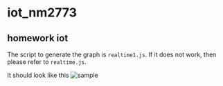 # iot_nm2773

## homework iot

The script to generate the graph is `realtime1.js`. If it does not work, then please refer to `realtime.js`.

It should look like this
![sample](http://url/to/sample.JPG)
